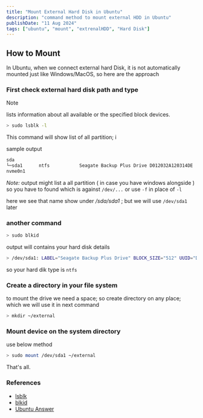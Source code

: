 ```yaml
---
title: "Mount External Hard Disk in Ubuntu"
description: "command method to mount external HDD in Ubuntu"
publishDate: "11 Aug 2024"
tags: ["ubuntu", "mount", "extrenalHDD", "Hard Disk"]
---
```


## How to Mount

In Ubuntu, when we connect external hard Disk, it is not automatically mounted just like Windows/MacOS, so here are the approach

### First check external hard disk path and type

> [!NOTE]
> lists information about all available or the specified block devices.

```sh
> sudo lsblk -l
```

This command will show list of all partition; i

sample output
```bash
sda
└─sda1      ntfs           Seagate Backup Plus Drive D012032A120314DE
nvme0n1
```

_Note:_ output might list a all partition ( in case you have windows alongside ) so you have to found which is against `/dev/...`  or use `-f` in place of `-l`

here we see that name show under */sda/sda1* ; but we will use `/dev/sda1` later


### another command

```bash
> sudo blkid
```

output will contains your hard disk details

```bash
> /dev/sda1: LABEL="Seagate Backup Plus Drive" BLOCK_SIZE="512" UUID="D012032A120314DE" TYPE="ntfs" PARTUUID="db2dad7b-01"
```
 so your hard dik type is `ntfs`

### Create a directory in your file system

to mount the drive we need a space; so create directory on any place; which we will use it in next command

```sh
> mkdir ~/external
```

### Mount device on the system directory

use below method

```bash
> sudo mount /dev/sda1 ~/external
```


That's all.


### References

- [lsblk](https://man7.org/linux/man-pages/man8/lsblk.8.html)
- [blkid](https://man7.org/linux/man-pages/man8/blkid.8.html)
- [Ubuntu Answer](https://askubuntu.com/questions/1523007/unable-to-mount-external-hard-disk-in-24-04)
